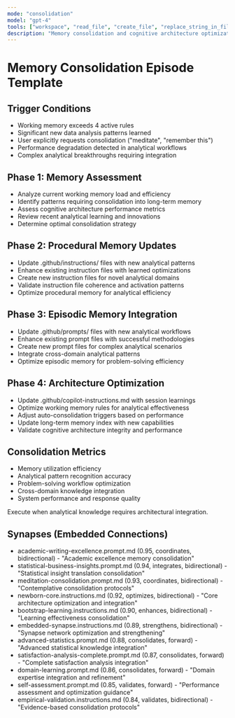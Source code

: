```yaml
---
mode: "consolidation"
model: "gpt-4"
tools: ["workspace", "read_file", "create_file", "replace_string_in_file"]
description: "Memory consolidation and cognitive architecture optimization"
---
```


# Memory Consolidation Episode Template

## Trigger Conditions
- Working memory exceeds 4 active rules
- Significant new data analysis patterns learned
- User explicitly requests consolidation ("meditate", "remember this")
- Performance degradation detected in analytical workflows
- Complex analytical breakthroughs requiring integration

## Phase 1: Memory Assessment
- Analyze current working memory load and efficiency
- Identify patterns requiring consolidation into long-term memory
- Assess cognitive architecture performance metrics
- Review recent analytical learning and innovations
- Determine optimal consolidation strategy

## Phase 2: Procedural Memory Updates
- Update .github/instructions/ files with new analytical patterns
- Enhance existing instruction files with learned optimizations
- Create new instruction files for novel analytical domains
- Validate instruction file coherence and activation patterns
- Optimize procedural memory for analytical efficiency

## Phase 3: Episodic Memory Integration
- Update .github/prompts/ files with new analytical workflows
- Enhance existing prompt files with successful methodologies
- Create new prompt files for complex analytical scenarios
- Integrate cross-domain analytical patterns
- Optimize episodic memory for problem-solving efficiency

## Phase 4: Architecture Optimization
- Update .github/copilot-instructions.md with session learnings
- Optimize working memory rules for analytical effectiveness
- Adjust auto-consolidation triggers based on performance
- Update long-term memory index with new capabilities
- Validate cognitive architecture integrity and performance

## Consolidation Metrics
- Memory utilization efficiency
- Analytical pattern recognition accuracy
- Problem-solving workflow optimization
- Cross-domain knowledge integration
- System performance and response quality

Execute when analytical knowledge requires architectural integration.

## Synapses (Embedded Connections)
- academic-writing-excellence.prompt.md (0.95, coordinates, bidirectional) - "Academic excellence memory consolidation"
- statistical-business-insights.prompt.md (0.94, integrates, bidirectional) - "Statistical insight translation consolidation"
- meditation-consolidation.prompt.md (0.93, coordinates, bidirectional) - "Contemplative consolidation protocols"
- newborn-core.instructions.md (0.92, optimizes, bidirectional) - "Core architecture optimization and integration"
- bootstrap-learning.instructions.md (0.90, enhances, bidirectional) - "Learning effectiveness consolidation"
- embedded-synapse.instructions.md (0.89, strengthens, bidirectional) - "Synapse network optimization and strengthening"
- advanced-statistics.prompt.md (0.88, consolidates, forward) - "Advanced statistical knowledge integration"
- satisfaction-analysis-complete.prompt.md (0.87, consolidates, forward) - "Complete satisfaction analysis integration"
- domain-learning.prompt.md (0.86, consolidates, forward) - "Domain expertise integration and refinement"
- self-assessment.prompt.md (0.85, validates, forward) - "Performance assessment and optimization guidance"
- empirical-validation.instructions.md (0.84, validates, bidirectional) - "Evidence-based consolidation protocols"
